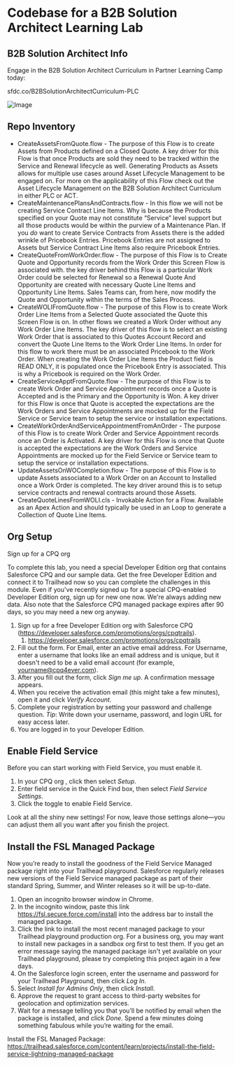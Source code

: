 # Codebase for a B2B Solution Architect Learning Lab 

## B2B Solution Architect Info

Engage in the B2B Solution Architect Curriculum in Partner Learning Camp today: 

sfdc.co/B2BSolutionArchitectCurriculum-PLC


![Image](https://lh5.googleusercontent.com/ryddi_vuksjougLsRsh8zS8N-ILHEeEAU6W3gW50HxmhmDShTjRzMJQM335FEeKTTHghz-8NCSSZtlbu8KpxpBY95TNMGNqlcdGhdRmHJyRWISZQn28lf4MIrr2KnQ2Sig9XPNsP)

## Repo Inventory
* CreateAssetsFromQuote.flow - The purpose of this Flow is to create Assets from Products defined on a Closed Quote. A key driver for this Flow is that once Products are sold they need to be tracked within the Service and Renewal lifecycle as well. Generating Products as Assets allows for multiple use cases around Asset Lifecycle Management to be engaged on. For more on the applicability of this Flow check out the Asset Lifecycle Management on the B2B Solution Architect Curriculum in either PLC or ACT.
* CreateMaintenancePlansAndContracts.flow - In this flow we will not be creating Service Contract Line Items. Why is because the Products specified on your Quote may not constitute “Service” level support but all those products would be within the purview of a Maintenance Plan. If you *do* want to create Service Contracts from Assets there is the added wrinkle of Pricebook Entries. Pricebook Entries are not assigned to Assets but Service Contract Line Items also require Pricebook Entries. 
* CreateQuoteFromWorkOrder.flow - The purpose of this Flow is to Create Quote and Opportunity records from the Work Order this Screen Flow is associated with. the key driver behind this Flow is a particular Work Order could be selected for Renewal so a Renewal Quote And Opportunity are created with necessary Quote Line Items and Opportunity Line Items. Sales Teams can, from here, now modify the Quote and Opportunity within the terms of the Sales Process. 
* CreateWOLIFromQuote.flow - The purpose of this Flow is to create Work Order Line Items from a Selected Quote associated the Quote this Screen Flow is on. In other flows we created a Work Order without any Work Order Line Items. The key driver of this flow is to select an existing Work Order that is associated to this Quotes Account Record and convert the Quote Line Items to the Work Order Line Items. In order for this flow to work there must be an associated Pricebook to the Work Order. When creating the Work Order Line Items the Product field is READ ONLY, it is populated once the Pricebook Entry is associated. This is why a Pricebook is required on the Work Order.
* CreateServiceApptFromQuote.flow - The purpose of this Flow is to create Work Order and Service Appointment records once a Quote is Accepted and is the Primary and the Opportunity is Won. A key driver for this Flow is once that Quote is accepted the expectations are the Work Orders and Service Appointments are mocked up for the Field Service or Service team to setup the service or installation expectations. 
* CreateWorkOrderAndServiceAppointmentFromAnOrder - The purpose of this Flow is to create Work Order and Service Appointment records once an Order is Activated. A key driver for this Flow is once that Quote is accepted the expectations are the Work Orders and Service Appointments are mocked up for the Field Service or Service team to setup the service or installation expectations.
* UpdateAssetsOnWOCompletion.flow - The purpose of this Flow is to update Assets associated to a Work Order on an Account to Installed once a Work Order is completed. The key driver around this is to setup service contracts and renewal contracts around those Assets.
* CreateQuoteLinesFromWOLI.cls - Invokable Action for a Flow. Available as an Apex Action and should typically be used in an Loop to generate a Collection of Quote Line Items. 
 
## Org Setup

Sign up for a CPQ org

To complete this lab, you need a special Developer Edition org that contains Salesforce CPQ and our sample data. Get the free Developer Edition and connect it to Trailhead now so you can complete the challenges in this module.
Even if you've recently signed up for a special CPQ-enabled Developer Edition org, sign up for new one now. We're always adding new data. Also note that the Salesforce CPQ managed package expires after 90 days, so you may need a new org anyway.

1. Sign up for a free Developer Edition org with Salesforce CPQ (https://developer.salesforce.com/promotions/orgs/cpqtrails).
    1. https://developer.salesforce.com/promotions/orgs/cpqtrails
2. Fill out the form. For Email, enter an active email address. For Username, enter a username that looks like an email address and is unique, but it doesn't need to be a valid email account (for example, yourname@cpq4ever.com).
3. After you fill out the form, click *Sign me up*. A confirmation message appears.
4. When you receive the activation email (this might take a few minutes), open it and click *Verify Account.*
5. Complete your registration by setting your password and challenge question. *Tip*: Write down your username, password, and login URL for easy access later.
6. You are logged in to your Developer Edition.

## Enable Field Service

Before you can start working with Field Service, you must enable it.

1. In your CPQ org , click  then select *Setup*.
2. Enter field service in the Quick Find box, then select *Field Service Settings*.
3. Click the toggle to enable Field Service.

Look at all the shiny new settings! For now, leave those settings alone—you can adjust them all you want after you finish the project.

## Install the FSL Managed Package

Now you’re ready to install the goodness of the Field Service Managed package right into your Trailhead playground. Salesforce regularly releases new versions of the Field Service managed package as part of their standard Spring, Summer, and Winter releases so it will be up-to-date.

1. Open an incognito browser window in Chrome.
2. In the incognito window, paste this link https://fsl.secure.force.com/install into the address bar to install the managed package.
3. Click the link to install the most recent managed package to your Trailhead playground production org. For a business org, you may want to install new packages in a sandbox org first to test them. If you get an error message saying the managed package isn't yet available on your Trailhead playground, please try completing this project again in a few days.
4. On the Salesforce login screen, enter the username and password for your Trailhead Playground, then click *Log In*.
5. Select *Install for Admins Only*, then click *Install*.
6. Approve the request to grant access to third-party websites for geolocation and optimization services.
7. Wait for a message telling you that you’ll be notified by email when the package is installed, and click *Done*. Spend a few minutes doing something fabulous while you’re waiting for the email.


Install the FSL Managed Package: https://trailhead.salesforce.com/content/learn/projects/install-the-field-service-lightning-managed-package

